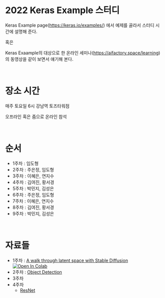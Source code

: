 # 2022 Keras Example 스터디


Keras Example page(https://keras.io/examples/) 에서 예제를 골라서 스터디 시간에 설명해 준다.

혹은 

Keras Exaample의 대상으로 한 온라인 세미나(https://aifactory.space/learning)의 동영상을 같이 보면서 얘기해 본다.

<br>

# 장소 시간

매주 토요일 6시 강남역 토즈타워점

오프라인 혹은 줌으로 온라인 참석


<br>

# 순서

- 1주차 : 임도형
- 2주차 : 주은정, 임도형
- 3주차 : 이혜은, 연지수
- 4주차 : 김여진, 황서경
- 5주차 : 박민지, 김성은
- 6주차 : 주은정, 임도형
- 7주차 : 이혜은, 연지수
- 8주차 : 김여진, 황서경
- 9주차 : 박민지, 김성은

<br>

# 자료들

- 1주차 : [A walk through latent space with Stable Diffusion](random_walks_with_stable_diffusion.ipynb) [![Open In Colab](https://colab.research.google.com/assets/colab-badge.svg)](https://colab.research.google.com/github/dhrim/keras_example_study_2022/blob/main/random_walks_with_stable_diffusion.ipynb)
- 2주차 : [Object Detection](2주차_objectDetection.pptx)
- 3주차
- 4주차
    - [ResNet](ResNet.pptx)